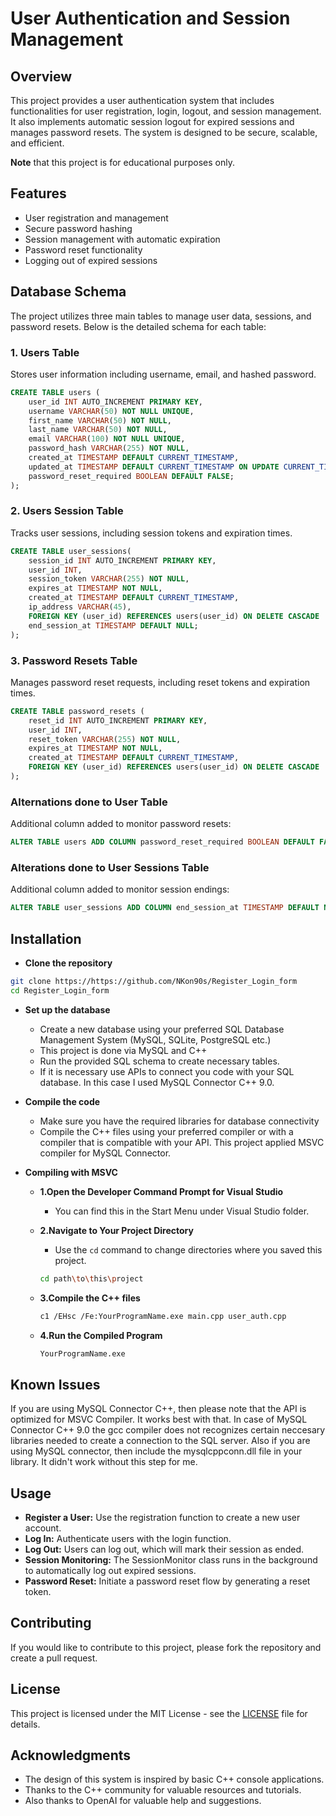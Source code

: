 # User Authentication and Session Management

## Overview

This project provides a user authentication system that includes functionalities for user registration, login, logout, and session management. It also implements automatic session logout for expired sessions and manages password resets. The system is designed to be secure, scalable, and efficient.

**Note** that this project is for educational purposes only. 

## Features

- User registration and management
- Secure password hashing
- Session management with automatic expiration
- Password reset functionality
- Logging out of expired sessions

## Database Schema

The project utilizes three main tables to manage user data, sessions, and password resets. Below is the detailed schema for each table:

### 1. Users Table

Stores user information including username, email, and hashed password.

```sql
CREATE TABLE users (
    user_id INT AUTO_INCREMENT PRIMARY KEY,
    username VARCHAR(50) NOT NULL UNIQUE,
    first_name VARCHAR(50) NOT NULL,
    last_name VARCHAR(50) NOT NULL,
    email VARCHAR(100) NOT NULL UNIQUE,
    password_hash VARCHAR(255) NOT NULL,
    created_at TIMESTAMP DEFAULT CURRENT_TIMESTAMP,
    updated_at TIMESTAMP DEFAULT CURRENT_TIMESTAMP ON UPDATE CURRENT_TIMESTAMP
    password_reset_required BOOLEAN DEFAULT FALSE;
);
```

### 2. Users Session Table

Tracks user sessions, including session tokens and expiration times.

```sql
CREATE TABLE user_sessions(
    session_id INT AUTO_INCREMENT PRIMARY KEY,
    user_id INT,
    session_token VARCHAR(255) NOT NULL,
    expires_at TIMESTAMP NOT NULL,
    created_at TIMESTAMP DEFAULT CURRENT_TIMESTAMP,
    ip_address VARCHAR(45),
    FOREIGN KEY (user_id) REFERENCES users(user_id) ON DELETE CASCADE
    end_session_at TIMESTAMP DEFAULT NULL;
);
```

### 3. Password Resets Table

Manages password reset requests, including reset tokens and expiration times.

```sql
CREATE TABLE password_resets (
    reset_id INT AUTO_INCREMENT PRIMARY KEY,
    user_id INT,
    reset_token VARCHAR(255) NOT NULL,
    expires_at TIMESTAMP NOT NULL,
    created_at TIMESTAMP DEFAULT CURRENT_TIMESTAMP,
    FOREIGN KEY (user_id) REFERENCES users(user_id) ON DELETE CASCADE
);
```

### Alternations done to User Table 

Additional column added to monitor password resets:

```sql
ALTER TABLE users ADD COLUMN password_reset_required BOOLEAN DEFAULT FALSE;
```

### Alterations done to User Sessions Table

Additional column added to monitor session endings:

```sql
ALTER TABLE user_sessions ADD COLUMN end_session_at TIMESTAMP DEFAULT NULL;
```

## Installation

- **Clone the repository**

```bash
git clone https://https://github.com/NKon90s/Register_Login_form
cd Register_Login_form
```

- **Set up the database**
    - Create a new database using your preferred SQL Database Management System (MySQL, SQLite, PostgreSQL etc.)
    - This project is done via MySQL and C++
    - Run the provided SQL schema to create necessary tables. 
    - If it is necessary use APIs to connect you code with your SQL database. In this case I used MySQL Connector C++ 9.0.

- **Compile the code**
    - Make sure you have the required libraries for database connectivity
    - Compile the C++ files using your preferred compiler or with a compiler that is compatible with your API. This project applied MSVC compiler for MySQL Connector. 

- **Compiling with MSVC**
  - **1.Open the Developer Command Prompt for Visual Studio**
    - You can find this in the Start Menu under Visual Studio folder.
    
  - **2.Navigate to Your Project Directory**
    - Use the  `cd` command to change directories where you saved this project.

    ```bash
    cd path\to\this\project
    ```
  - **3.Compile the C++ files**

    ```bash
    c1 /EHsc /Fe:YourProgramName.exe main.cpp user_auth.cpp
    ```
  - **4.Run the Compiled Program**

    ```bash
    YourProgramName.exe
    ```

## Known Issues

If you are using MySQL Connector C++, then please note that the API is optimized for MSVC Compiler. It works best with that. 
In case of MySQL Connector C++ 9.0 the gcc compiler does not recognizes certain neccesary libraries needed to create a connection to the 
SQL server. Also if you are using MySQL connector, then include the mysqlcppconn.dll file in your library. It didn't work without this step for me.


## Usage

- **Register a User:** Use the registration function to create a new user account.
- **Log In:** Authenticate users with the login function.
- **Log Out:** Users can log out, which will mark their session as ended.
- **Session Monitoring:** The SessionMonitor class runs in the background to automatically log out expired sessions.
- **Password Reset:** Initiate a password reset flow by generating a reset token.

## Contributing

If you would like to contribute to this project, please fork the repository and create a pull request.

## License

This project is licensed under the MIT License - see the [LICENSE](LICENSE) file for details.

## Acknowledgments

- The design of this system is inspired by basic C++ console applications.
- Thanks to the C++ community for valuable resources and tutorials.
- Also thanks to OpenAI for valuable help and suggestions.
